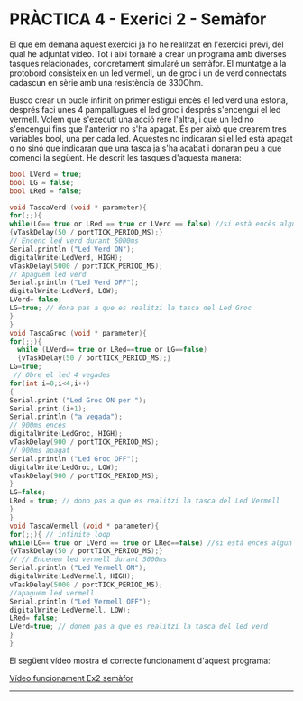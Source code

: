 # PRÀCTICA 4 - Exerici 2 -  Semàfor

El que em demana aquest exercici ja ho he realitzat en l'exercici previ, del qual he adjuntat vídeo. Tot i així tornaré a crear un programa amb diverses tasques relacionades, concretament simularé un semàfor. El muntatge a la protobord consisteix en un led vermell, un de groc i un de verd connectats cadascun en sèrie amb una resistència de 330Ohm. 

Busco crear un bucle infinit on primer estigui encès el led verd una estona, després faci unes 4 pampallugues el led groc i després s'encengui el led vermell. Volem que s'executi una acció rere l'altra, i que un led no s'encengui fins que l'anterior no s'ha apagat. És per això que crearem tres variables bool, una per cada led. Aquestes no indicaran si el led està apagat o no sinó que indicaran que una tasca ja s'ha acabat i donaran peu a que comenci la següent. He descrit les tasques d'aquesta manera: 

```C
bool LVerd = true;
bool LG = false;
bool LRed = false;

void TascaVerd (void * parameter){
for(;;){ 
while(LG== true or LRed == true or LVerd == false) //si està encès algun led no fer res
{vTaskDelay(50 / portTICK_PERIOD_MS);}
// Encenc led verd durant 5000ms
Serial.println ("Led Verd ON");
digitalWrite(LedVerd, HIGH);
vTaskDelay(5000 / portTICK_PERIOD_MS);
// Apaguem led verd
Serial.println ("Led Verd OFF");
digitalWrite(LedVerd, LOW);
LVerd= false;
LG=true; // dona pas a que es realitzi la tasca del Led Groc
}
}
void TascaGroc (void * parameter){
for(;;){
  while (LVerd== true or LRed==true or LG==false)
  {vTaskDelay(50 / portTICK_PERIOD_MS);}
LG=true;
 // Obre el led 4 vegades
for(int i=0;i<4;i++)
{
Serial.print ("Led Groc ON per ");
Serial.print (i+1);
Serial.println ("a vegada");
// 900ms encès
digitalWrite(LedGroc, HIGH);
vTaskDelay(900 / portTICK_PERIOD_MS);
// 900ms apagat
Serial.println ("Led Groc OFF");
digitalWrite(LedGroc, LOW);
vTaskDelay(900 / portTICK_PERIOD_MS);
}
LG=false;
LRed = true; // dono pas a que es realitzi la tasca del Led Vermell
}
}
void TascaVermell (void * parameter){
for(;;){ // infinite loop
while(LG== true or LVerd == true or LRed==false) //si està encès algun led no fer res
{vTaskDelay(50 / portTICK_PERIOD_MS);}
// // Encenem led vermell durant 5000ms
Serial.println ("Led Vermell ON");
digitalWrite(LedVermell, HIGH);
vTaskDelay(5000 / portTICK_PERIOD_MS);
//apaguem led vermell 
Serial.println ("Led Vermell OFF");
digitalWrite(LedVermell, LOW);
LRed= false;
LVerd=true; // donem pas a que es realitzi la tasca del led verd
}
}
```





El següent vídeo mostra el correcte funcionament d'aquest programa:  


[Vídeo funcionament Ex2 semàfor](https://drive.google.com/file/d/1NUV73hOC1Meyho9UltKCY31FsR6IxAu-/view?usp=sharing "link al drive")

--- 

